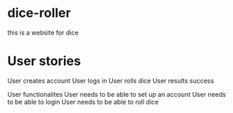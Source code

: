 # dice-roller
this is a website for dice

# User stories
   User creates account
   User logs in
   User rolls dice
   User results success

User functionalites
     User needs to be able to set up an account
    User needs to be able to login
    User needs to be able to roll dice
    